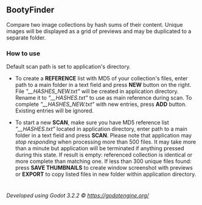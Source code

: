 ## BootyFinder
Compare two image collections by hash sums of their content. Unique images will be displayed as a grid of previews and may be duplicated to a separate folder.

### How to use
Default scan path is set to application's directory.

* To create a **REFERENCE** list with MD5 of your collection's files, enter path to a main folder in a text field and press **NEW** button on the right.
File *"__HASHES_NEW.txt"* will be created in application directory. Rename it to *"__HASHES.txt"* to use as main reference during scan.
To complete *"__HASHES_NEW.txt"* with new entries, press **ADD** button. Existing entries will be ignored.

* To start a new **SCAN**, make sure you have MD5 reference list *"__HASHES.txt"* located in application directory, enter path to a main folder in a text field and press **SCAN**. Please note that application may *stop responding* when processing more than 500 files. It may take more than a minute but application will be terminated if anything pressed during this state.
If result is empty: referenced collection is identical or more complete than matching one.
If less than 300 unique files found: press **SAVE THUMBNAILS** to create window screenshot with previews or **EXPORT** to copy listed files in new folder within application directory.


# 
*Developed using Godot 3.2.2 © https://godotengine.org/*

